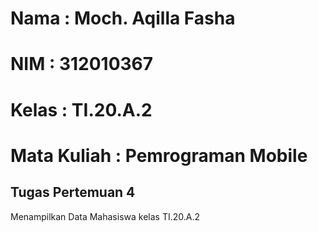 # Nama          : Moch. Aqilla Fasha
# NIM           : 312010367
# Kelas         : TI.20.A.2
# Mata Kuliah   : Pemrograman Mobile

## Tugas Pertemuan 4
Menampilkan Data Mahasiswa kelas TI.20.A.2

